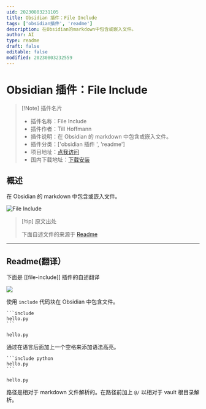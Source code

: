 ```yaml
---
uid: 20230803231105
title: Obsidian 插件：File Include
tags: ['obsidian插件', 'readme']
description: 在Obsidian的markdown中包含或嵌入文件。
author: AI
type: readme
draft: false
editable: false
modified: 20230803232559
---
```


# Obsidian 插件：File Include

> [!Note] 插件名片
> - 插件名称：File Include
> - 插件作者：Till Hoffmann
> - 插件说明：在 Obsidian 的 markdown 中包含或嵌入文件。
> - 插件分类：['obsidian 插件 ', 'readme']
> - 项目地址：[点我访问](https://github.com/tillahoffmann/obsidian-file-include)
> - 国内下载地址：[下载安装](https://pkmer.cn/products/plugin/pluginMarket/?file-include)

## 概述

在 Obsidian 的 markdown 中包含或嵌入文件。

![File Include](https://cdn.pkmer.cn/covers/file-include.png!pkmer)

> [!tip] 原文出处
>
>下面自述文件的来源于 [Readme](https://ghproxy.net/https://raw.githubusercontent.com/tillahoffmann/obsidian-file-include/main/README.md)
>

---

## Readme(翻译）

下面是 [[file-include]] 插件的自述翻译

![](demo.png)

使用 `include` 代码块在 Obsidian 中包含文件。

~~~
```include
hello.py
```
~~~

```include
hello.py
```

通过在语言后面加上一个空格来添加语法高亮。

~~~
```include python
hello.py
```
~~~

```include python
hello.py
```

路径是相对于 markdown 文件解析的。在路径前加上 `@/` 以相对于 vault 根目录解析。

